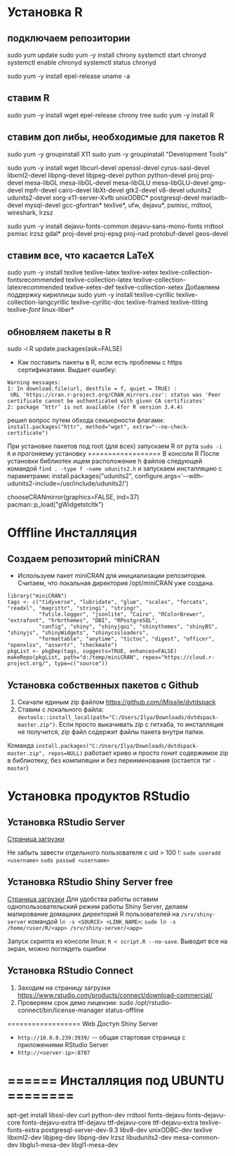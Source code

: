 # Установка R
## подключаем репозитории
sudo yum update
sudo yum -y install chrony
systemctl start chronyd
systemctl enable chronyd
systemctl status chronyd

sudo yum -y install epel-release
uname -a

## ставим R
sudo yum -y install wget epel-release chrony tree
sudo yum -y install R

## ставим доп либы, необходимые для пакетов R
sudo yum -y groupinstall X11
sudo yum -y groupinstall "Development Tools"

sudo yum -y install wget libcurl-devel openssl-devel cyrus-sasl-devel libxml2-devel libpng-devel libjpeg-devel python python-devel proj proj-devel mesa-libGL mesa-libGL-devel mesa-libGLU mesa-libGLU-devel gmp-devel mpfr-devel cairo-devel libXt-devel gtk2-devel v8-devel udunits2 udunits2-devel xorg-x11-server-Xvfb unixODBC* postgresql-devel mariadb-devel mysql-devel gcc-gfortran* texlive*, ufw, dejavu*, psmisc, rrdtool, wireshark, lrzsz

sudo yum -y install dejavu-fonts-common dejavu-sans-mono-fonts rrdtool psmisc lrzsz gdal* proj-devel proj-epsg proj-nad protobuf-devel geos-devel

## ставим все, что касается LaTeX
sudo yum -y install texlive texlive-latex texlive-xetex texlive-collection-fontsrecommended texlive-collection-latex texlive-collection-latexrecommended  texlive-xetex-def texlive-collection-xetex
Добавляем поддержку кириллицы
sudo yum -y install texlive-cyrillic texlive-collection-langcyrillic texlive-cyrillic-doc texlive-framed texlive-titling texlive-*font* linux-liber*

## обновляем пакеты в R
sudo -i R
update.packages(ask=FALSE)

- Как поставить пакеты в R, если есть проблемы с https сертификатами. Выдает ошибку:
```
Warning messages:
1: In download.file(url, destfile = f, quiet = TRUE) :
 URL 'https://cran.r-project.org/CRAN_mirrors.csv': status was 'Peer certificate cannot be authenticated with given CA certificates'
2: package ‘httr’ is not available (for R version 3.4.4) 
```
решил вопрос путем обхода секьюрности флагами: `install.packages("httr", method="wget", extra="--no-check-certificate")`

При установке пакетов под root (для всех) запускаем R от рута `sudo -i R` и прогоняему установку
================== В консоли R
После установки библиотек ищем расположение h файлов следующей командой `find . -type f -name udunits2.h` и запускаем инсталляцию с параметрами:
install.packages("udunits2", configure.args='--with-udunits2-include=/usr/include/udunits2/')

chooseCRANmirror(graphics=FALSE, ind=37)
pacman::p_load("gWidgetstcltk")


# Offfline Инсталляция
## Создаем репозиторий miniCRAN
- Используем пакет miniCRAN для инициализации репозитория. 
Считаем, что локальная директория /opt/miniCRAN уже создана.
```
library("miniCRAN")
tags <- c("tidyverse", "lubridate", "glue", "scales", "forcats", "readxl", "magrittr", "stringi", "stringr", 
          "futile.logger", "jsonlite", "Cairo", "RColorBrewer", "extrafont", "hrbrthemes", "DBI", "RPostgreSQL", 
          "config", "shiny", "shinyjqui", "shinythemes", "shinyBS", "shinyjs", "shinyWidgets", "shinycssloaders", 
          "formattable", "anytime", "tictoc", "digest", "officer", "openxlsx", "assertr", "checkmate")
pkgList <- pkgDep(tags, suggests=TRUE, enhances=FALSE)
makeRepo(pkgList, path="d:/temp/miniCRAN", repos="https://cloud.r-project.org/", type=c("source"))
```

## Установка собственных пакетов с Github
1. Скачали единым zip файлом https://github.com/iMissile/dvtdspack
2. Ставим с локального файла: `devtools::install_local(path="C:/Users/Ilya/Downloads/dvtdspack-master.zip")`. Если просто выкачивать zip с гитхаба, то инсталляция не получится, zip файл содержит файлы пакета внутри папки. 

Команда `install.packages("C:/Users/Ilya/Downloads/dvtdspack-master.zip", repos=NULL)` работает криво и просто гонит содержимое zip в библиотеку, без компиляции и без переименования (остается тэг `-master`)


# Установка продуктов RStudio

## Установка RStudio Server
[Страница загрузки](https://www.rstudio.com/products/rstudio/download-server/)

Не забыть завести отдельного пользователя с uid > 100 !:
`sudo useradd <username>`
`sudo passwd <username>`

## Установка RStudio Shiny Server free
[Страница загрузки](https://www.rstudio.com/products/shiny/download-server/)
Для удобства работы оставим однопользовательский режим работы Shiny Server, делаем мапирование домашних директорий R пользователей на `/srv/shiny-server` командой `ln -s <SOURCE> <LINK_NAME>`:
`sudo ln -s /home/ruser/R/<app> /srv/shiny-server/<app>`

Запуск скрипта из консоли linux: `R < script.R --no-save`. Выводит все на экран, можно поглядеть ошибки

## Установка RStudio Connect
1. Заходим на страницу загрузки https://www.rstudio.com/products/connect/download-commercial/
2. Проверяем срок демо лицензии: 
sudo /opt/rstudio-connect/bin/license-manager status-offline


================== Web Доступ
Shiny Server
- `http://10.0.0.239:3939/` -- общая стартовая страница с приложениями
RStudio Server
- `http://<server-ip>:8787`

#        ====== Инсталляция под UBUNTU ========
apt-get install libssl-dev curl  python-dev rrdtool fonts-dejavu fonts-dejavu-core fonts-dejavu-extra ttf-dejavu ttf-dejavu-core ttf-dejavu-extra texlive-fonts-extra postgresql-server-dev-9.3 libv8-dev unixODBC-dev texlive libxml2-dev libjpeg-dev libpng-dev lrzsz libudunits2-dev mesa-common-dev libglu1-mesa-dev libgl1-mesa-dev